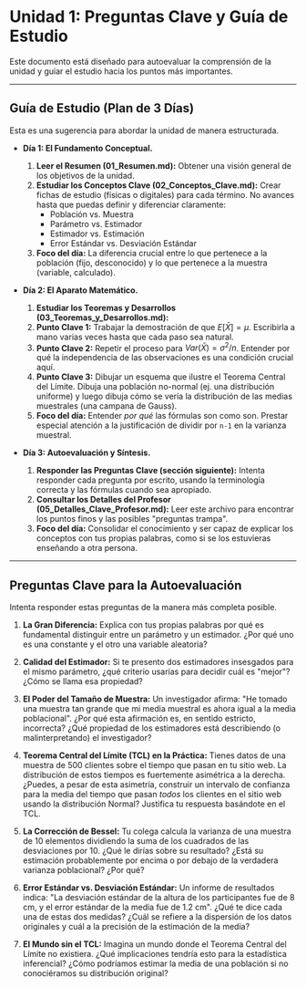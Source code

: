# Unidad 1: Preguntas Clave y Guía de Estudio

Este documento está diseñado para autoevaluar la comprensión de la unidad y guiar el estudio hacia los puntos más importantes.

---

## Guía de Estudio (Plan de 3 Días)

Esta es una sugerencia para abordar la unidad de manera estructurada.

- **Día 1: El Fundamento Conceptual.**
    1.  **Leer el Resumen (01_Resumen.md):** Obtener una visión general de los objetivos de la unidad.
    2.  **Estudiar los Conceptos Clave (02_Conceptos_Clave.md):** Crear fichas de estudio (físicas o digitales) para cada término. No avances hasta que puedas definir y diferenciar claramente:
        - Población vs. Muestra
        - Parámetro vs. Estimador
        - Estimador vs. Estimación
        - Error Estándar vs. Desviación Estándar
    3.  **Foco del día:** La diferencia crucial entre lo que pertenece a la población (fijo, desconocido) y lo que pertenece a la muestra (variable, calculado).

- **Día 2: El Aparato Matemático.**
    1.  **Estudiar los Teoremas y Desarrollos (03_Teoremas_y_Desarrollos.md):**
    2.  **Punto Clave 1:** Trabajar la demostración de que $E[\bar{X}] = \mu$. Escribirla a mano varias veces hasta que cada paso sea natural.
    3.  **Punto Clave 2:** Repetir el proceso para $Var(\bar{X}) = \sigma^2/n$. Entender por qué la independencia de las observaciones es una condición crucial aquí.
    4.  **Punto Clave 3:** Dibujar un esquema que ilustre el Teorema Central del Límite. Dibuja una población no-normal (ej. una distribución uniforme) y luego dibuja cómo se vería la distribución de las medias muestrales (una campana de Gauss).
    5.  **Foco del día:** Entender *por qué* las fórmulas son como son. Prestar especial atención a la justificación de dividir por `n-1` en la varianza muestral.

- **Día 3: Autoevaluación y Síntesis.**
    1.  **Responder las Preguntas Clave (sección siguiente):** Intenta responder cada pregunta por escrito, usando la terminología correcta y las fórmulas cuando sea apropiado.
    2.  **Consultar los Detalles del Profesor (05_Detalles_Clave_Profesor.md):** Leer este archivo para encontrar los puntos finos y las posibles "preguntas trampa".
    3.  **Foco del día:** Consolidar el conocimiento y ser capaz de explicar los conceptos con tus propias palabras, como si se los estuvieras enseñando a otra persona.

---

## Preguntas Clave para la Autoevaluación

Intenta responder estas preguntas de la manera más completa posible.

1.  **La Gran Diferencia:** Explica con tus propias palabras por qué es fundamental distinguir entre un parámetro y un estimador. ¿Por qué uno es una constante y el otro una variable aleatoria?

2.  **Calidad del Estimador:** Si te presento dos estimadores insesgados para el mismo parámetro, ¿qué criterio usarías para decidir cuál es "mejor"? ¿Cómo se llama esa propiedad?

3.  **El Poder del Tamaño de Muestra:** Un investigador afirma: "He tomado una muestra tan grande que mi media muestral es ahora igual a la media poblacional". ¿Por qué esta afirmación es, en sentido estricto, incorrecta? ¿Qué propiedad de los estimadores está describiendo (o malinterpretando) el investigador?

4.  **Teorema Central del Límite (TCL) en la Práctica:** Tienes datos de una muestra de 500 clientes sobre el tiempo que pasan en tu sitio web. La distribución de estos tiempos es fuertemente asimétrica a la derecha. ¿Puedes, a pesar de esta asimetría, construir un intervalo de confianza para la media del tiempo que pasan *todos* los clientes en el sitio web usando la distribución Normal? Justifica tu respuesta basándote en el TCL.

5.  **La Corrección de Bessel:** Tu colega calcula la varianza de una muestra de 10 elementos dividiendo la suma de los cuadrados de las desviaciones por 10. ¿Qué le dirías sobre su resultado? ¿Está su estimación probablemente por encima o por debajo de la verdadera varianza poblacional? ¿Por qué?

6.  **Error Estándar vs. Desviación Estándar:** Un informe de resultados indica: "La desviación estándar de la altura de los participantes fue de 8 cm, y el error estándar de la media fue de 1.2 cm". ¿Qué te dice cada una de estas dos medidas? ¿Cuál se refiere a la dispersión de los datos originales y cuál a la precisión de la estimación de la media?

7.  **El Mundo sin el TCL:** Imagina un mundo donde el Teorema Central del Límite no existiera. ¿Qué implicaciones tendría esto para la estadística inferencial? ¿Cómo podríamos estimar la media de una población si no conociéramos su distribución original?